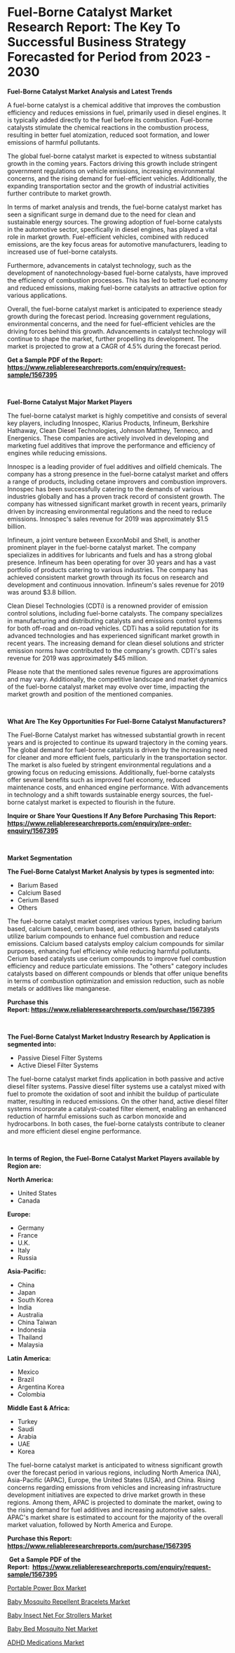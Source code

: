 <p><h1>Fuel-Borne Catalyst Market Research Report: The Key To Successful Business Strategy Forecasted for Period from 2023 - 2030</h1></p><p><strong>Fuel-Borne Catalyst Market Analysis and Latest Trends</strong></p>
<p><p>A fuel-borne catalyst is a chemical additive that improves the combustion efficiency and reduces emissions in fuel, primarily used in diesel engines. It is typically added directly to the fuel before its combustion. Fuel-borne catalysts stimulate the chemical reactions in the combustion process, resulting in better fuel atomization, reduced soot formation, and lower emissions of harmful pollutants.</p><p>The global fuel-borne catalyst market is expected to witness substantial growth in the coming years. Factors driving this growth include stringent government regulations on vehicle emissions, increasing environmental concerns, and the rising demand for fuel-efficient vehicles. Additionally, the expanding transportation sector and the growth of industrial activities further contribute to market growth.</p><p>In terms of market analysis and trends, the fuel-borne catalyst market has seen a significant surge in demand due to the need for clean and sustainable energy sources. The growing adoption of fuel-borne catalysts in the automotive sector, specifically in diesel engines, has played a vital role in market growth. Fuel-efficient vehicles, combined with reduced emissions, are the key focus areas for automotive manufacturers, leading to increased use of fuel-borne catalysts.</p><p>Furthermore, advancements in catalyst technology, such as the development of nanotechnology-based fuel-borne catalysts, have improved the efficiency of combustion processes. This has led to better fuel economy and reduced emissions, making fuel-borne catalysts an attractive option for various applications.</p><p>Overall, the fuel-borne catalyst market is anticipated to experience steady growth during the forecast period. Increasing government regulations, environmental concerns, and the need for fuel-efficient vehicles are the driving forces behind this growth. Advancements in catalyst technology will continue to shape the market, further propelling its development. The market is projected to grow at a CAGR of 4.5% during the forecast period.</p></p>
<p><strong>Get a Sample PDF of the Report:&nbsp; <a href="https://www.reliableresearchreports.com/enquiry/request-sample/1567395">https://www.reliableresearchreports.com/enquiry/request-sample/1567395</a></strong></p>
<p>&nbsp;</p>
<p><strong>Fuel-Borne Catalyst Major Market Players</strong></p>
<p><p>The fuel-borne catalyst market is highly competitive and consists of several key players, including Innospec, Klarius Products, Infineum, Berkshire Hathaway, Clean Diesel Technologies, Johnson Matthey, Tenneco, and Energenics. These companies are actively involved in developing and marketing fuel additives that improve the performance and efficiency of engines while reducing emissions.</p><p>Innospec is a leading provider of fuel additives and oilfield chemicals. The company has a strong presence in the fuel-borne catalyst market and offers a range of products, including cetane improvers and combustion improvers. Innospec has been successfully catering to the demands of various industries globally and has a proven track record of consistent growth. The company has witnessed significant market growth in recent years, primarily driven by increasing environmental regulations and the need to reduce emissions. Innospec's sales revenue for 2019 was approximately $1.5 billion.</p><p>Infineum, a joint venture between ExxonMobil and Shell, is another prominent player in the fuel-borne catalyst market. The company specializes in additives for lubricants and fuels and has a strong global presence. Infineum has been operating for over 30 years and has a vast portfolio of products catering to various industries. The company has achieved consistent market growth through its focus on research and development and continuous innovation. Infineum's sales revenue for 2019 was around $3.8 billion.</p><p>Clean Diesel Technologies (CDTi) is a renowned provider of emission control solutions, including fuel-borne catalysts. The company specializes in manufacturing and distributing catalysts and emissions control systems for both off-road and on-road vehicles. CDTi has a solid reputation for its advanced technologies and has experienced significant market growth in recent years. The increasing demand for clean diesel solutions and stricter emission norms have contributed to the company's growth. CDTi's sales revenue for 2019 was approximately $45 million.</p><p>Please note that the mentioned sales revenue figures are approximations and may vary. Additionally, the competitive landscape and market dynamics of the fuel-borne catalyst market may evolve over time, impacting the market growth and position of the mentioned companies.</p></p>
<p>&nbsp;</p>
<p><strong>What Are The Key Opportunities For Fuel-Borne Catalyst Manufacturers?</strong></p>
<p><p>The Fuel-Borne Catalyst market has witnessed substantial growth in recent years and is projected to continue its upward trajectory in the coming years. The global demand for fuel-borne catalysts is driven by the increasing need for cleaner and more efficient fuels, particularly in the transportation sector. The market is also fueled by stringent environmental regulations and a growing focus on reducing emissions. Additionally, fuel-borne catalysts offer several benefits such as improved fuel economy, reduced maintenance costs, and enhanced engine performance. With advancements in technology and a shift towards sustainable energy sources, the fuel-borne catalyst market is expected to flourish in the future.</p></p>
<p><strong>Inquire or Share Your Questions If Any Before Purchasing This Report: <a href="https://www.reliableresearchreports.com/enquiry/pre-order-enquiry/1567395">https://www.reliableresearchreports.com/enquiry/pre-order-enquiry/1567395</a></strong></p>
<p>&nbsp;</p>
<p><strong>Market Segmentation</strong></p>
<p><strong>The Fuel-Borne Catalyst Market Analysis by types is segmented into:</strong></p>
<p><ul><li>Barium Based</li><li>Calcium Based</li><li>Cerium Based</li><li>Others</li></ul></p>
<p><p>The fuel-borne catalyst market comprises various types, including barium based, calcium based, cerium based, and others. Barium based catalysts utilize barium compounds to enhance fuel combustion and reduce emissions. Calcium based catalysts employ calcium compounds for similar purposes, enhancing fuel efficiency while reducing harmful pollutants. Cerium based catalysts use cerium compounds to improve fuel combustion efficiency and reduce particulate emissions. The "others" category includes catalysts based on different compounds or blends that offer unique benefits in terms of combustion optimization and emission reduction, such as noble metals or additives like manganese.</p></p>
<p><strong>Purchase this Report:&nbsp;<a href="https://www.reliableresearchreports.com/purchase/1567395">https://www.reliableresearchreports.com/purchase/1567395</a></strong></p>
<p>&nbsp;</p>
<p><strong>The Fuel-Borne Catalyst Market Industry Research by Application is segmented into:</strong></p>
<p><ul><li>Passive Diesel Filter Systems</li><li>Active Diesel Filter Systems</li></ul></p>
<p><p>The fuel-borne catalyst market finds application in both passive and active diesel filter systems. Passive diesel filter systems use a catalyst mixed with fuel to promote the oxidation of soot and inhibit the buildup of particulate matter, resulting in reduced emissions. On the other hand, active diesel filter systems incorporate a catalyst-coated filter element, enabling an enhanced reduction of harmful emissions such as carbon monoxide and hydrocarbons. In both cases, the fuel-borne catalysts contribute to cleaner and more efficient diesel engine performance.</p></p>
<p>&nbsp;</p>
<p><strong>In terms of Region, the Fuel-Borne Catalyst Market Players available by Region are:</strong></p>
<p>
    <p> <strong> North America: </strong>
        <ul>
            <li>United States</li>
            <li>Canada</li>
        </ul>
        </p> 
    <p> <strong> Europe: </strong>
        <ul>
            <li>Germany</li>
            <li>France</li>
            <li>U.K.</li>
            <li>Italy</li>
            <li>Russia</li>
        </ul>
        </p> 
    <p> <strong> Asia-Pacific: </strong>
        <ul>
            <li>China</li>
            <li>Japan</li>
            <li>South Korea</li>
            <li>India</li>
            <li>Australia</li>
            <li>China Taiwan</li>
            <li>Indonesia</li>
            <li>Thailand</li>
            <li>Malaysia</li>
        </ul>
        </p> 
    <p> <strong> Latin America: </strong>
        <ul>
            <li>Mexico</li>
            <li>Brazil</li>
            <li>Argentina Korea</li>
            <li>Colombia</li>
        </ul>
        </p> 
    <p> <strong> Middle East & Africa: </strong>
        <ul>
            <li>Turkey</li>
            <li>Saudi</li>
            <li>Arabia</li>
            <li>UAE</li>
            <li>Korea</li>
        </ul>
    </p>
    </p>
<p><p>The fuel-borne catalyst market is anticipated to witness significant growth over the forecast period in various regions, including North America (NA), Asia-Pacific (APAC), Europe, the United States (USA), and China. Rising concerns regarding emissions from vehicles and increasing infrastructure development initiatives are expected to drive market growth in these regions. Among them, APAC is projected to dominate the market, owing to the rising demand for fuel additives and increasing automotive sales. APAC's market share is estimated to account for the majority of the overall market valuation, followed by North America and Europe.</p></p>
<p><strong>Purchase this Report: <a href="https://www.reliableresearchreports.com/purchase/1567395">https://www.reliableresearchreports.com/purchase/1567395</a></strong></p>
<p>&nbsp;<strong>Get a Sample PDF of the Report:&nbsp;&nbsp;<a href="https://www.reliableresearchreports.com/enquiry/request-sample/1567395">https://www.reliableresearchreports.com/enquiry/request-sample/1567395</a></strong></p>
<p><strong></strong></p>
<p><p><a href="https://medium.com/@bank.build.unity/portable-power-box-market-size-growth-forecast-2023-2030-f2aa1938c152">Portable Power Box Market</a></p><p><a href="https://www.linkedin.com/pulse/baby-mosquito-repellent-bracelets-market-insights-players-bx7te/">Baby Mosquito Repellent Bracelets Market</a></p><p><a href="https://www.linkedin.com/pulse/baby-insect-net-strollers-market-size-growth-forecast-from-2023-3cw1e/">Baby Insect Net For Strollers Market</a></p><p><a href="https://www.linkedin.com/pulse/baby-bed-mosquito-net-market-size-2023-2030-global-industrial-n21pe/">Baby Bed Mosquito Net Market</a></p><p><a href="https://medium.com/@rameshramurp23/adhd-medications-market-analysis-its-cagr-market-segmentation-and-global-industry-overview-6a31cbe7190d">ADHD Medications Market</a></p></p>